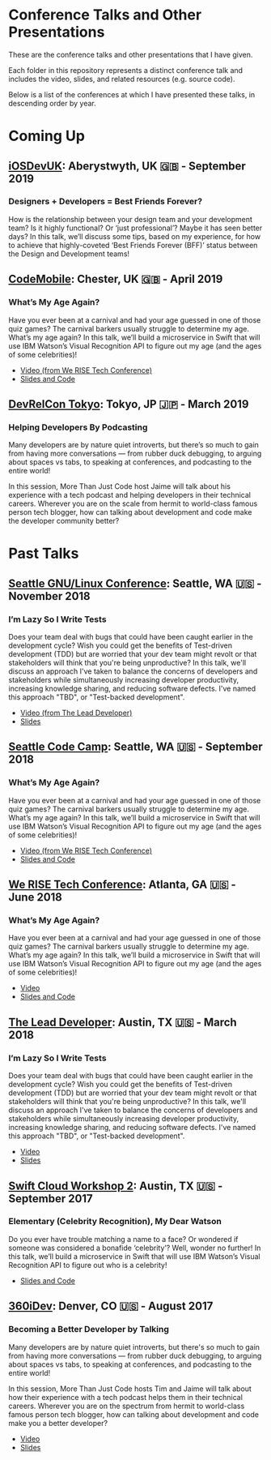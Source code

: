 # Conference Talks and Other Presentations

These are the conference talks and other presentations that I have given.

Each folder in this repository represents a distinct conference talk and includes the video, slides, and related resources (e.g. source code).

Below is a list of the conferences at which I have presented these talks, in descending order by year.

# Coming Up

## [iOSDevUK](https://www.iosdevuk.com/): Aberystwyth, UK 🇬🇧 - September 2019

### Designers + Developers = Best Friends Forever?

How is the relationship between your design team and your development team? Is it highly functional? Or ‘just professional’? Maybe it has seen better days? In this talk, we’ll discuss some tips, based on my experience, for how to achieve that highly-coveted ‘Best Friends Forever (BFF)’ status between the Design and Development teams!

## [CodeMobile](http://www.codemobile.co.uk/): Chester, UK 🇬🇧 - April 2019

### What’s My Age Again?

Have you ever been at a carnival and had your age guessed in one of those quiz games? The carnival barkers usually struggle to determine my age. What’s my age again? In this talk, we’ll build a microservice in Swift that will use IBM Watson’s Visual Recognition API to figure out my age (and the ages of some celebrities)!

- [Video (from We RISE Tech Conference)](https://www.recallact.com/presentation/whats-my-age-again)
- [Slides and Code](https://github.com/DevWithTheHair/Conference-Talks/tree/master/Whats-My-Age-Again)

## [DevRelCon Tokyo](https://tokyo-2019.devrel.net/): Tokyo, JP 🇯🇵 - March 2019

### Helping Developers By Podcasting

Many developers are by nature quiet introverts, but there’s so much to gain from having more conversations — from rubber duck debugging, to arguing about spaces vs tabs, to speaking at conferences, and podcasting to the entire world!

In this session, More Than Just Code host Jaime will talk about his experience with a tech podcast and helping developers in their technical careers. Wherever you are on the scale from hermit to world-class famous person tech blogger, how can talking about development and code make the developer community better?

# Past Talks

## [Seattle GNU/Linux Conference](http://seagl.org/): Seattle, WA 🇺🇸 - November 2018

### I’m Lazy So I Write Tests

Does your team deal with bugs that could have been caught earlier in the development cycle? Wish you could get the benefits of Test-driven development (TDD) but are worried that your dev team might revolt or that stakeholders will think that you're being unproductive? In this talk, we'll discuss an approach I've taken to balance the concerns of developers and stakeholders while simultaneously increasing developer productivity, increasing knowledge sharing, and reducing software defects. I've named this approach "TBD", or "Test-backed development".

- [Video (from The Lead Developer)](https://www.youtube.com/watch?v=LAXjfYi-KyM)
- [Slides](https://github.com/DevWithTheHair/Conference-Talks/tree/master/Im-Lazy-So-I-Write-Tests)

## [Seattle Code Camp](https://seattle.codecamp.us/): Seattle, WA 🇺🇸 - September 2018

### What’s My Age Again?

Have you ever been at a carnival and had your age guessed in one of those quiz games? The carnival barkers usually struggle to determine my age. What’s my age again? In this talk, we’ll build a microservice in Swift that will use IBM Watson’s Visual Recognition API to figure out my age (and the ages of some celebrities)!

- [Video (from We RISE Tech Conference)](https://www.recallact.com/presentation/whats-my-age-again)
- [Slides and Code](https://github.com/DevWithTheHair/Conference-Talks/tree/master/Whats-My-Age-Again)

## [We RISE Tech Conference](https://werise.tech/): Atlanta, GA 🇺🇸 - June 2018

### What’s My Age Again?

Have you ever been at a carnival and had your age guessed in one of those quiz games? The carnival barkers usually struggle to determine my age. What’s my age again? In this talk, we’ll build a microservice in Swift that will use IBM Watson’s Visual Recognition API to figure out my age (and the ages of some celebrities)!

- [Video](https://www.recallact.com/presentation/whats-my-age-again)
- [Slides and Code](https://github.com/DevWithTheHair/Conference-Talks/tree/master/Whats-My-Age-Again)

## [The Lead Developer](https://theleaddeveloper.com/): Austin, TX 🇺🇸 - March 2018

### I’m Lazy So I Write Tests

Does your team deal with bugs that could have been caught earlier in the development cycle? Wish you could get the benefits of Test-driven development (TDD) but are worried that your dev team might revolt or that stakeholders will think that you're being unproductive? In this talk, we'll discuss an approach I've taken to balance the concerns of developers and stakeholders while simultaneously increasing developer productivity, increasing knowledge sharing, and reducing software defects. I've named this approach "TBD", or "Test-backed development".

- [Video](https://www.youtube.com/watch?v=LAXjfYi-KyM)
- [Slides](https://github.com/DevWithTheHair/Conference-Talks/tree/master/Im-Lazy-So-I-Write-Tests)

## [Swift Cloud Workshop 2](https://www.swiftcloudwork.shop/): Austin, TX 🇺🇸 - September 2017

### Elementary (Celebrity Recognition), My Dear Watson

Do you ever have trouble matching a name to a face? Or wondered if someone was considered a bonafide ‘celebrity’? Well, wonder no further! In this talk, we’ll build a microservice in Swift that will use IBM Watson’s Visual Recognition API to figure out who is a celebrity!

- [Slides and Code](https://github.com/DevWithTheHair/Conference-Talks/tree/master/Elementary-Celebrity-Recognition-My-Dear-Watson)

## [360iDev](https://360idev.com/): Denver, CO 🇺🇸 - August 2017

### Becoming a Better Developer by Talking

Many developers are by nature quiet introverts, but there's so much to gain from having more conversations — from rubber duck debugging, to arguing about spaces vs tabs, to speaking at conferences, and podcasting to the entire world!

In this session, More Than Just Code hosts Tim and Jaime will talk about how their experience with a tech podcast helps them in their technical careers. Wherever you are on the spectrum from hermit to world-class famous person tech blogger, how can talking about development and code make you a better developer?

- [Video](https://www.youtube.com/watch?v=fNZpvz9KTCU)
- [Slides](https://github.com/DevWithTheHair/Conference-Talks/tree/master/Becoming-a-Better-Developer-by-Talking)
